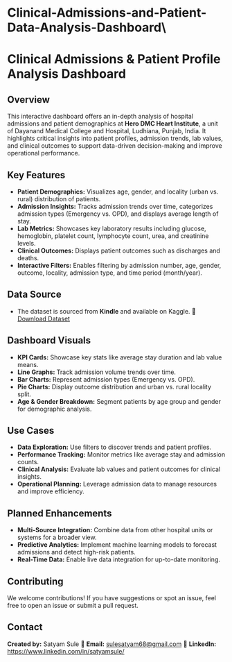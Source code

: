 # Clinical-Admissions-and-Patient-Data-Analysis-Dashboard\


# Clinical Admissions & Patient Profile Analysis Dashboard

## Overview

This interactive dashboard offers an in-depth analysis of hospital admissions and patient demographics at **Hero DMC Heart Institute**, a unit of Dayanand Medical College and Hospital, Ludhiana, Punjab, India. It highlights critical insights into patient profiles, admission trends, lab values, and clinical outcomes to support data-driven decision-making and improve operational performance.

## Key Features

* **Patient Demographics:** Visualizes age, gender, and locality (urban vs. rural) distribution of patients.
* **Admission Insights:** Tracks admission trends over time, categorizes admission types (Emergency vs. OPD), and displays average length of stay.
* **Lab Metrics:** Showcases key laboratory results including glucose, hemoglobin, platelet count, lymphocyte count, urea, and creatinine levels.
* **Clinical Outcomes:** Displays patient outcomes such as discharges and deaths.
* **Interactive Filters:** Enables filtering by admission number, age, gender, outcome, locality, admission type, and time period (month/year).

## Data Source

* The dataset is sourced from **Kindle** and available on Kaggle.
  🔗 [Download Dataset](https://www.kaggle.com/datasets/ashishsahani/hospital-admissions-data?resource=download)

## Dashboard Visuals

* **KPI Cards:** Showcase key stats like average stay duration and lab value means.
* **Line Graphs:** Track admission volume trends over time.
* **Bar Charts:** Represent admission types (Emergency vs. OPD).
* **Pie Charts:** Display outcome distribution and urban vs. rural locality split.
* **Age & Gender Breakdown:** Segment patients by age group and gender for demographic analysis.

## Use Cases

* **Data Exploration:** Use filters to discover trends and patient profiles.
* **Performance Tracking:** Monitor metrics like average stay and admission counts.
* **Clinical Analysis:** Evaluate lab values and patient outcomes for clinical insights.
* **Operational Planning:** Leverage admission data to manage resources and improve efficiency.

## Planned Enhancements

* **Multi-Source Integration:** Combine data from other hospital units or systems for a broader view.
* **Predictive Analytics:** Implement machine learning models to forecast admissions and detect high-risk patients.
* **Real-Time Data:** Enable live data integration for up-to-date monitoring.

## Contributing

We welcome contributions! If you have suggestions or spot an issue, feel free to open an issue or submit a pull request.

## Contact

**Created by:** Satyam Sule
📧 **Email:** sulesatyam68@gmail.com
🔗 **LinkedIn:** https://www.linkedin.com/in/satyamsule/
